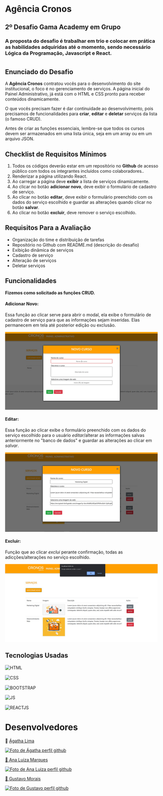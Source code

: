 # Agência Cronos

## 2º Desafio Gama Academy em Grupo

### A proposta do desafio é trabalhar em trio e colocar em prática as habilidades adquiridas até o momento, sendo necessário Lógica da Programação, Javascript e React.

#

## Enunciado do Desafio

A **Agência Cronos** contratou vocês para o desenvolvimento do site institucional, o foco é no gerenciamento de serviços. A página inicial do Painel Administrativo,
já está com o HTML e CSS pronto para receber conteúdos dinamicamente.

O que vocês precisam fazer é dar continuidade ao desenvolvimento, pois precisamos de funcionalidades para **criar**, **editar** e **deletar** serviços da lista (o famoso CRUD).

Antes de criar as funções essenciais, lembre-se que todos os cursos devem ser armazenados em uma lista única, seja em um array ou em um arquivo JSON.

## Checklist de Requisitos Mínimos

1. Todos os códigos deverão estar em um repositório no **Github** de acesso público com todos os integrantes incluídos como colaboradores..
2. Renderizar a página utilizando React.
3. Ao carregar a página deve **exibir** a lista de serviços dinamicamente.
4. Ao clicar no botão **adicionar novo**, deve exibir o formulário de cadastro de serviço.
5. Ao clicar no botão **editar**, deve exibir o formulário preenchido com os dados do serviço escolhido e guardar as alterações quando clicar no botão **salvar**.
6. Ao clicar no botão **excluir**, deve remover o serviço escolhido.

## Requisitos Para a Avaliação

- Organização do time e distribuição de tarefas
- Repositório no Github com README.md (descrição do desafio)
- Exibição dinâmica de serviços
- Cadastro de serviço
- Alteração de serviços
- Deletar serviços

## Funcionalidades

**Fizemos como solicitado as funções CRUD.**

#### **Adicionar Novo:**

Essa função ao clicar serve para abrir o modal, ela exibe o formulário de cadastro de serviço para que as informações sejam inseridas. Elas permanecem em tela até posterior edição ou exclusão.

<img src="Criar.png" width="500px">

#### **Editar:**

Essa função ao clicar exibe o formulário preenchido com os dados do serviço escolhido para o usuário _editar_/alterar as informações salvas anteriormente no "banco de dados" e guardar as alterações ao clicar em _salvar_.

<img src="editar.png" width="500px"></img>

#### **Excluir:**

Função que ao clicar _exclui_ perante confirmação, todas as adicções/alterações no serviço escolhido.

<img src="excluir.png" width="500px"></img>

## Tecnologias Usadas

<img align="center" src="https://cdn.jsdelivr.net/gh/devicons/devicon/icons/html5/html5-original.svg" alt="HTML" width="50" height="40" style="max-width:100%;"></img>

<img align="center" src="https://cdn.jsdelivr.net/gh/devicons/devicon/icons/css3/css3-original.svg" alt="CSS" width="50" height="40" style="max-width:100%;"></img>

<img align="center" src="https://cdn.jsdelivr.net/gh/devicons/devicon/icons/bootstrap/bootstrap-original.svg" alt="BOOTSTRAP" width="50" height="40" style="max-width:100%;"></img>

<img align="center" src="https://cdn.jsdelivr.net/gh/devicons/devicon/icons/javascript/javascript-plain.svg" alt="JS" width="50" height="40" style="max-width:100%;"></img>

<img align="center" src="https://cdn.jsdelivr.net/gh/devicons/devicon/icons/react/react-original.svg" alt="REACTJS" width="50" height="40" style="max-width:100%;"></img>

# Desenvolvedores

📌 [Ágatha Lima](https://github.com/AgathaLima)

<div>
<a href="https://github.com/AgathaLima">
        <img src="https://avatars.githubusercontent.com/u/84944784?v=4" width="100px;" alt="Foto de Ágatha perfil github"/>

📌 [Ana Luiza Marques](https://github.com/AnaLuizaMarques)

<div>
<a href="https://github.com/AnaLuizaMarques">
        <img src="https://avatars.githubusercontent.com/u/86841356?v=4" width="100px;" alt="Foto de Ana Luiza perfil github"/>

📌 [Gustavo Morais](https://github.com/guhmorais)

<div>
<a href="https://github.com/guhmorais">
        <img src="https://avatars.githubusercontent.com/u/93994851?v=4" width="100px;" alt="Foto de Gustavo perfil github"/>
